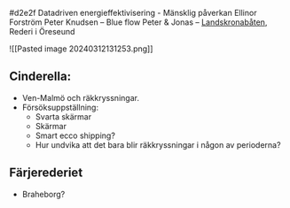 #d2e2f
Datadriven energieffektivisering - Mänsklig påverkan 
Ellinor Forström
Peter Knudsen – Blue flow
Peter & Jonas – [Landskronabåten](https://www.landskronabaten.se/en/), Rederi i Öreseund

![[Pasted image 20240312131253.png]]

## Cinderella: 
* Ven-Malmö och räkkryssningar.
* Försöksuppställning:
	* Svarta skärmar
	* Skärmar
	* Smart ecco shipping?
	* Hur undvika att det bara blir räkkryssningar i någon av perioderna?

## Färjerederiet
* Braheborg?